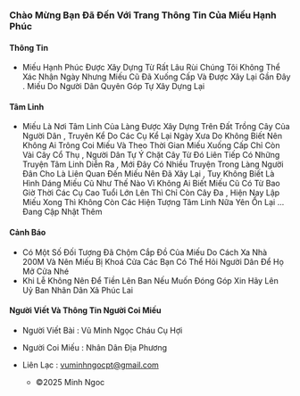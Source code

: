 ### Chào Mừng Bạn Đã Đến Với Trang Thông Tin Của Miếu Hạnh Phúc


####         Thông Tin

  - Miếu Hạnh Phúc Được Xây Dựng Từ Rất Lâu Rùi Chúng Tôi Không Thể Xác Nhận Ngày Nhưng Miếu Cũ Đã Xuống Cấp Và Được Xây Lại Gần Đây . Miếu Do Người Dân Quyên Góp Tự Xây Dựng Lại 
   
####       Tâm Linh 

   - Miếu Là Nơi Tâm Linh Của Làng Được Xây Dựng Trên Đất Trồng Cây Của Người Dân , Truyên Kể Do Các Cụ Kể Lại Ngày Xưa Do Không Biết Nên Không Ai Trông Coi Miếu Và Theo Thời Gian Miếu Xuống Cấp Chỉ Còn Vài Cây Cổ Thụ , Người Dân Tự Ý Chặt Cây Từ Đó Liên Tiếp Có Những Truyện Tâm Linh Diễn Ra , Mới Đây Có Nhiều Truyện Trong Làng Người Đân Cho Là Liên Quan Đến Miếu Nên Đã Xây Lại , Tuy Không Biết Là Hình Dáng Miếu Cũ Như Thế Nào Vì Không Ai Biết Miếu Cũ Có Từ Bao Giờ Thời Các Cụ Cao Tuổi Lớn Lên Thì Chỉ Còn Cây Đa , Hiện Nay Lập Miếu Xong Thì Không Còn Các Hiện Tượng Tâm Linh Nữa Yên Ổn Lại ... Đang Cập Nhật Thêm

####         Cảnh Báo 

   - Có Một Số Đối Tượng Đã Chộm Cắp Đồ Của Miếu Do Cách Xa Nhà 200M Và Nên Miếu Bị Khoá Cửa Các Bạn Có Thể Hỏi Người Dân Để Họ Mở Cửa Nhé
   - Khi Lễ Không Nên Để Tiền Lên Ban Nếu Muốn Đóng Góp Xin Hãy Lên Uỷ Ban Nhân Dân Xã Phúc Lai


#### Người Viết Và Thông Tin Người Coi Miếu 
 - Người Viết Bài : Vũ Minh Ngọc Cháu Cụ Hợi
 - Người Coi Miếu : Nhân Dân Địa Phương

 - Liên Lạc : vuminhngocpt@gmail.com


    - ©2025 Minh Ngoc
